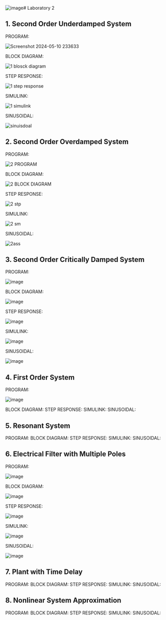 ![image](https://github.com/ImangTimang/CSE_StepResponse_MexE_3201_Group11_2024/assets/157492494/ebfb472f-e772-40df-85ff-e41a68035d94)# Laboratory 2

## 1. Second Order Underdamped System


PROGRAM: 


![Screenshot 2024-05-10 233633](https://github.com/ImangTimang/CSE_StepResponse_MexE_3201_Group11_2024/assets/157549014/e638cfe4-ded1-4a3d-8df5-54d467c57b00)


BLOCK DIAGRAM:


![1 blosck diagram](https://github.com/ImangTimang/CSE_StepResponse_MexE_3201_Group11_2024/assets/157549014/01d493f6-f656-493d-be44-6b81ee8b02b6)

STEP RESPONSE: 

![1 step response](https://github.com/ImangTimang/CSE_StepResponse_MexE_3201_Group11_2024/assets/157549014/ed5666dc-57c4-4534-924b-7f22b07486a6)

SIMULINK: 

![1 simulink](https://github.com/ImangTimang/CSE_StepResponse_MexE_3201_Group11_2024/assets/157549014/5ef80436-1d1c-435f-a694-3f82f5826369)

SINUSOIDAL: 

![sinuisdoal](https://github.com/ImangTimang/CSE_StepResponse_MexE_3201_Group11_2024/assets/157549014/09abc744-d344-44db-a811-9838624f0f36)


## 2. Second Order Overdamped System


PROGRAM: 

![2 PROGRAM](https://github.com/ImangTimang/CSE_StepResponse_MexE_3201_Group11_2024/assets/157549014/ebae9072-9b65-40c1-b2b1-c81786d4812b)

BLOCK DIAGRAM:

![2 BLOCK DIAGRAM](https://github.com/ImangTimang/CSE_StepResponse_MexE_3201_Group11_2024/assets/157549014/d4f9c902-a034-4a64-8547-f834fc763662)

STEP RESPONSE:

![2 stp](https://github.com/ImangTimang/CSE_StepResponse_MexE_3201_Group11_2024/assets/157549014/6bb1448d-1d50-475f-adf8-b0a60d5e9d89)


SIMULINK: 

![2 sm](https://github.com/ImangTimang/CSE_StepResponse_MexE_3201_Group11_2024/assets/157549014/f1a3c0a8-940d-4a6d-8200-4eb4c318313e)


SINUSOIDAL:

![2ass](https://github.com/ImangTimang/CSE_StepResponse_MexE_3201_Group11_2024/assets/157549014/85d6f2ec-b92a-4fff-b9fa-f7e56ec20b62)


## 3. Second Order Critically Damped System

PROGRAM: 

![image](https://github.com/ImangTimang/CSE_StepResponse_MexE_3201_Group11_2024/assets/157492494/1acd9add-f52f-42c4-97df-4f439c554207)


BLOCK DIAGRAM:

![image](https://github.com/ImangTimang/CSE_StepResponse_MexE_3201_Group11_2024/assets/157492494/1a729a92-a6d4-430f-b451-14e18b279eca)


STEP RESPONSE: 

![image](https://github.com/ImangTimang/CSE_StepResponse_MexE_3201_Group11_2024/assets/157492494/f9d8fed3-bf3b-4419-83e2-6be1de1a969e)

SIMULINK: 

![image](https://github.com/ImangTimang/CSE_StepResponse_MexE_3201_Group11_2024/assets/157492494/c2900fa4-7644-42e8-9e58-f0ba7eef17e9)


SINUSOIDAL: 

![image](https://github.com/ImangTimang/CSE_StepResponse_MexE_3201_Group11_2024/assets/157492494/e5492fd5-4247-43ca-adba-fb72fc787a59)


## 4. First Order System

PROGRAM: 

![image](https://github.com/ImangTimang/CSE_StepResponse_MexE_3201_Group11_2024/assets/157492494/3cf00240-b1cf-40f4-afa4-8c59f3e89fa3)

BLOCK DIAGRAM:
STEP RESPONSE:
SIMULINK:
SINUSOIDAL:

## 5. Resonant System

PROGRAM:
BLOCK DIAGRAM:
STEP RESPONSE:
SIMULINK:
SINUSOIDAL:


## 6. Electrical Filter with Multiple Poles

PROGRAM:

![image](https://github.com/ImangTimang/CSE_StepResponse_MexE_3201_Group11_2024/assets/108789993/479658cd-55d3-4375-89f5-409c27c5eb8a)

BLOCK DIAGRAM:

![image](https://github.com/ImangTimang/CSE_StepResponse_MexE_3201_Group11_2024/assets/108789993/298aab9b-b682-41cd-9d90-f5c097cb373a)

STEP RESPONSE:

![image](https://github.com/ImangTimang/CSE_StepResponse_MexE_3201_Group11_2024/assets/108789993/47d187d3-d5a8-4772-92b7-373e224c9aed)


SIMULINK:

![image](https://github.com/ImangTimang/CSE_StepResponse_MexE_3201_Group11_2024/assets/108789993/cee13b38-f1f3-4e5f-a098-e3fbb986d244)


SINUSOIDAL:

![image](https://github.com/ImangTimang/CSE_StepResponse_MexE_3201_Group11_2024/assets/108789993/94b884bc-e572-4dd8-ac66-e9acd93c5d64)


## 7. Plant with Time Delay

PROGRAM:
BLOCK DIAGRAM:
STEP RESPONSE:
SIMULINK:
SINUSOIDAL:

## 8. Nonlinear System Approximation

PROGRAM:
BLOCK DIAGRAM:
STEP RESPONSE:
SIMULINK:
SINUSOIDAL:

